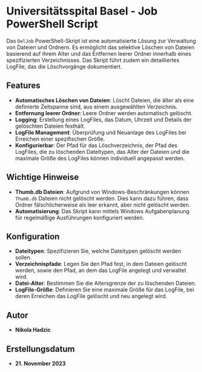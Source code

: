 # Universitätsspital Basel - Job PowerShell Script

Das `DelJob` PowerShell-Skript ist eine automatisierte Lösung zur Verwaltung von Dateien und Ordnern. Es ermöglicht das selektive Löschen von Dateien basierend auf ihrem Alter und das Entfernen leerer Ordner innerhalb eines spezifizierten Verzeichnisses. Das Skript führt zudem ein detailliertes LogFile, das die Löschvorgänge dokumentiert.

## Features

- **Automatisches Löschen von Dateien**: Löscht Dateien, die älter als eine definierte Zeitspanne sind, aus einem ausgewählten Verzeichnis.
- **Entfernung leerer Ordner**: Leere Ordner werden automatisch gelöscht.
- **Logging**: Erstellung eines LogFiles, das Datum, Uhrzeit und Details der gelöschten Dateien festhält.
- **LogFile Management**: Überprüfung und Neuanlage des LogFiles bei Erreichen einer spezifischen Größe.
- **Konfigurierbar**: Der Pfad für das Löschverzeichnis, der Pfad des LogFiles, die zu löschenden Dateitypen, das Alter der Dateien und die maximale Größe des LogFiles können individuell angepasst werden.

## Wichtige Hinweise

- **Thumb.db Dateien**: Aufgrund von Windows-Beschränkungen können `Thumb.db` Dateien nicht gelöscht werden. Dies kann dazu führen, dass Ordner fälschlicherweise als leer erkannt, aber nicht gelöscht werden.
- **Automatisierung**: Das Skript kann mittels Windows Aufgabenplanung für regelmäßige Ausführungen konfiguriert werden.

## Konfiguration

- **Dateitypen**: Spezifizieren Sie, welche Dateitypen gelöscht werden sollen.
- **Verzeichnispfade**: Legen Sie den Pfad fest, in dem Dateien gelöscht werden, sowie den Pfad, an dem das LogFile angelegt und verwaltet wird.
- **Datei-Alter**: Bestimmen Sie die Altersgrenze der zu löschenden Dateien.
- **LogFile-Größe**: Definieren Sie eine maximale Größe für das LogFile, bei deren Erreichen das LogFile gelöscht und neu angelegt wird.

## Autor

- **Nikola Hadzic**

## Erstellungsdatum

- **21. November 2023**
